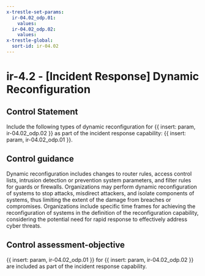 ```yaml
---
x-trestle-set-params:
  ir-04.02_odp.01:
    values:
  ir-04.02_odp.02:
    values:
x-trestle-global:
  sort-id: ir-04.02
---
```


# ir-4.2 - \[Incident Response\] Dynamic Reconfiguration

## Control Statement

Include the following types of dynamic reconfiguration for {{ insert: param, ir-04.02_odp.02 }} as part of the incident response capability: {{ insert: param, ir-04.02_odp.01 }}.

## Control guidance

Dynamic reconfiguration includes changes to router rules, access control lists, intrusion detection or prevention system parameters, and filter rules for guards or firewalls. Organizations may perform dynamic reconfiguration of systems to stop attacks, misdirect attackers, and isolate components of systems, thus limiting the extent of the damage from breaches or compromises. Organizations include specific time frames for achieving the reconfiguration of systems in the definition of the reconfiguration capability, considering the potential need for rapid response to effectively address cyber threats.

## Control assessment-objective

{{ insert: param, ir-04.02_odp.01 }} for {{ insert: param, ir-04.02_odp.02 }} are included as part of the incident response capability.
